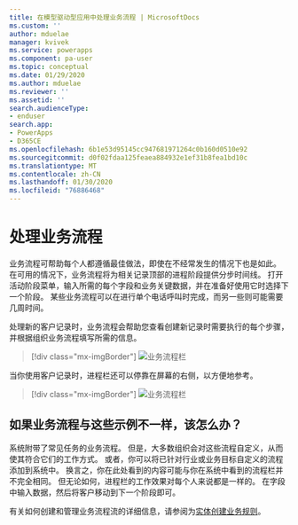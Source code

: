 ```yaml
---
title: 在模型驱动型应用中处理业务流程 | MicrosoftDocs
ms.custom: ''
author: mduelae
manager: kvivek
ms.service: powerapps
ms.component: pa-user
ms.topic: conceptual
ms.date: 01/29/2020
ms.author: mduelae
ms.reviewer: ''
ms.assetid: ''
search.audienceType:
- enduser
search.app:
- PowerApps
- D365CE
ms.openlocfilehash: 6b1e53d95145cc947681971264c0b160d0510e92
ms.sourcegitcommit: d0f02fdaa125feaea884932e1ef31b8fea1bd10c
ms.translationtype: MT
ms.contentlocale: zh-CN
ms.lasthandoff: 01/30/2020
ms.locfileid: "76886468"
---
```

# <a name="work-with-business-processes"></a>处理业务流程

业务流程可帮助每个人都遵循最佳做法，即使在不经常发生的情况下也是如此。 在可用的情况下，业务流程将为相关记录顶部的进程阶段提供分步时间线。 打开活动阶段菜单，输入所需的每个字段和业务关键数据，并在准备好使用它时选择下一个阶段。 某些业务流程可以在进行单个电话呼叫时完成，而另一些则可能需要几周时间。


处理新的客户记录时，业务流程会帮助您查看创建新记录时需要执行的每个步骤，并根据组织业务流程填写所需的信息。 


> [!div class="mx-imgBorder"]
> ![业务流程栏](media/business-process.png "业务流程栏")



当你使用客户记录时，进程栏还可以停靠在屏幕的右侧，以方便地参考。 

> [!div class="mx-imgBorder"]
> ![业务流程栏](media/bpdock.gif "业务流程栏")
 
  
 
## <a name="what-if-your-business-processes-looks-different-from-these-examples"></a>如果业务流程与这些示例不一样，该怎么办？  

系统附带了常见任务的业务流程。 但是，大多数组织会对这些流程自定义，从而使其符合它们的工作方式。 或者，你可以将已针对行业或业务目标自定义的流程添加到系统中。 换言之，你在此处看到的内容可能与你在系统中看到的流程栏并不完全相同。 但无论如何，进程栏的工作效果对每个人来说都是一样的。 在字段中输入数据，然后将客户移动到下一个阶段即可。


有关如何创建和管理业务流程流的详细信息，请参阅为[实体创建业务规则](https://docs.microsoft.com/powerapps/maker/common-data-service/data-platform-create-business-rule)。
